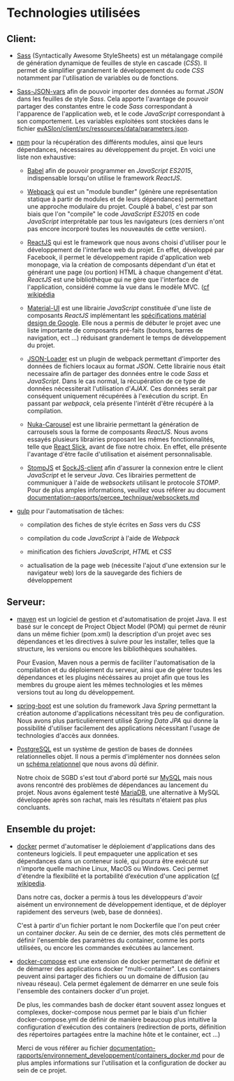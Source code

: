 # Technologies utilisées

## Client:

* [Sass](http://sass-lang.com) (Syntactically Awesome StyleSheets) est un métalangage compilé de génération dynamique de feuilles de style en cascade (_CSS_). Il permet de simplifier grandement le développement du code _CSS_ notamment par l'utilisation de variables ou de fonctions.


* [Sass-JSON-vars](https://github.com/vigetlabs/sass-json-vars) afin de pouvoir importer des données au format _JSON_ dans les feuilles de style _Sass_. Cela apporte l'avantage de pouvoir partager des constantes entre le code _Sass_ correspondant à l'apparence de l'application web, et le code _JavaScript_ correspondant à son comportement. Les variables exploitées sont stockées dans le fichier [evASIon/client/src/ressources/data/parameters.json](https://github.com/ASIJmEnnuie/evASIon/blob/master/client/src/ressources/data/parameters.json).


* [npm](https://www.npmjs.com) pour la récupération des différents modules, ainsi que leurs dépendances, nécessaires au développement du projet. En voici une liste non exhaustive:

  * [Babel](https://babeljs.io) afin de pouvoir programmer en _JavaScript ES2015_, indispensable lorsqu'on utilise le framework _ReactJS_.

  * [Webpack](https://webpack.github.io/docs/) qui est un "module bundler" (génère une représentation statique à partir de modules et de leurs dépendances) permettant une approche modulaire du projet. Couplé à babel, c'est par son biais que l'on "compile" le code _JavaScript ES2015_ en code _JavaScript_ interprétable par tous les navigateurs (ces derniers n'ont pas encore incorporé toutes les nouveautés de cette version).

  * [ReactJS](https://facebook.github.io/react/index.html) qui est le framework que nous avons choisi d'utiliser pour le développement de l'interface web du projet.
  En effet, développé par Facebook, il permet le développement rapide d'application web monopage, via la création de composants dépendant d'un état et générant une page (ou portion) HTML à chaque changement d'état.
  _ReactJS_ est une bibliothèque qui ne gère que l'interface de l'application, considéré comme la vue dans le modèle MVC. ([cf wikipédia](https://fr.wikipedia.org/wiki/React_(JavaScript))

  * [Material-UI](http://www.material-ui.com#/) est une librairie _JavaScript_ constituée d'une liste de composants _ReactJS_ implémentant les [spécifications matérial design de Google](https://material.io/guidelines/material-design/introduction.html). Elle nous a permis de débuter le projet avec une liste importante de composants pré-faits (boutons, barres de navigation, ect ...) réduisant grandement le temps de développement du projet.

  * [JSON-Loader](https://github.com/webpack/json-loader) est un plugin de webpack permettant d'importer des données de fichiers locaux au format _JSON_. Cette librairie nous était necessaire afin de partager des données entre le code _Sass_ et _JavaScript_. Dans le cas normal, la récupération de ce type de données nécessiterait l'utilisation d'_AJAX_. Ces données serait par conséquent uniquement récupérées à l'exécution du script. En passant par _webpack_, cela présente l'intérêt d'être récupéré à la compilation.

  * [Nuka-Carousel](https://github.com/FormidableLabs/nuka-carousel) est une librairie permettant la génération de carrousels sous la forme de composants _ReactJS_. Nous avons essayés plusieurs librairies proposant les mêmes fonctionnalités, telle que [React Slick](https://github.com/akiran/react-slick), avant de fixe notre choix. En effet, elle présente l'avantage d'être facile d'utilisation et aisément personnalisable.  

  * [StompJS](http://jmesnil.net/stomp-websocket/doc/) et [SockJS-client](https://github.com/sockjs/sockjs-client) afin d'assurer la connexion entre le client _JavaScript_ et le serveur _Java_. Ces librairies permettent de communiquer à l'aide de _websockets_ utilisant le protocole _STOMP_. Pour de plus amples informations, veuillez vous référer au document [documentation-rapports/percee_technique/websockets.md](https://github.com/ASIJmEnnuie/documentation-rapports/blob/master/percee_technique/websockets.md)


* [gulp](http://gulpjs.com) pour l'automatisation de tâches:
  * compilation des fiches de style écrites en _Sass_ vers du _CSS_

  * compilation du code _JavaScript_ à l'aide de _Webpack_

  * minification des fichiers _JavaScript_, _HTML_ et _CSS_

  * actualisation de la page web (nécessite l'ajout d'une extension sur le navigateur web) lors de la sauvegarde des fichiers de développement


## Serveur:

  * [maven](https://maven.apache.org) est un logiciel de gestion et d'automatisation de projet Java. Il est basé sur le concept de Project Object Model (POM) qui permet de réunir dans un même fichier (pom.xml) la description d'un projet avec ses dépendances et les directives à suivre pour les installer, telles que la structure, les versions ou encore les bibliothèques souhaitées.

	Pour Evasion, Maven nous a permis de faciliter l'automatisation de la compilation et du déploiement du serveur, ainsi que de gérer toutes les dépendances et les plugins nécéssaires au projet afin que tous les membres du groupe aient les mêmes technologies et les mêmes versions tout au long du développement.


  * [spring-boot](http://projects.spring.io/spring-boot) est une solution du framework Java _Spring_ permettant la création autonome d'applications nécessitant très peu de configuration. Nous avons plus particulièrement utilisé _Spring Data JPA_ qui donne la possibilité d'utiliser facilement des applications nécessitant l'usage de technologies d'accès aux données.


  * [PostgreSQL](https://www.postgresql.org/) est un système de gestion de bases de données relationnelles objet. Il nous a permis d'implémenter nos données selon un [schéma relationnel](https://github.com/ASIJmEnnuie/documentation-rapports/blob/master/conception_BD/modeleBD.md) que nous avons dû définir.

	Notre choix de SGBD s'est tout d'abord porté sur [MySQL](https://www.mysql.fr/) mais nous avons rencontré des problèmes de dépendances au lancement du projet. Nous avons également testé [MariaDB](https://mariadb.com/), une alternative à MySQL développée après son rachat, mais les résultats n'étaient pas plus concluants.


## Ensemble du projet:

* [docker](https://www.docker.com/what-docker) permet d'automatiser le déploiement d'applications dans des conteneurs logiciels. Il peut empaqueter une application et ses dépendances dans un conteneur isolé, qui pourra être exécuté sur n'importe quelle machine Linux, MacOS ou Windows. Ceci permet d'étendre la flexibilité et la portabilité d’exécution d'une application ([cf wikipedia](https://fr.wikipedia.org/wiki/Docker_(logiciel)).

  Dans notre cas, docker a permis à tous les développeurs d'avoir aisément un environnement de développement identique, et de déployer rapidement des serveurs (web, base de données).

  C'est à partir d'un fichier portant le nom Dockerfile que l'on peut créer un container _docker_. Au sein de ce dernier, des mots clés permettent de définir l'ensemble des paramètres du container, comme les ports utilisées, ou encore les commandes exécutées au lancement.


* [docker-compose](https://docs.docker.com/compose/) est une extension de docker permettant de définir et de démarrer des applications docker "multi-container". Les containers peuvent ainsi partager des fichiers ou un domaine de diffusion (au niveau réseau). Cela permet également de démarrer en une seule fois l'ensemble des containers docker d'un projet.

  De plus, les commandes bash de docker étant souvent assez longues et complexes, docker-compose nous permet par le biais d'un fichier docker-compose.yml de définir de manière beaucoup plus intuitive la configuration d'exécution des containers (redirection de ports, définition des répertoires partagées entre la machine hôte et le container, ect ...)

  Merci de vous référer au fichier [documentation-rapports/environnement_developpement/containers_docker.md](https://github.com/ASIJmEnnuie/documentation-rapports/blob/master/environnement_developpement/containers_docker.md) pour de plus amples informations sur l'utilisation et la configuration de docker au sein de ce projet.
